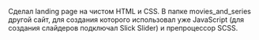 Сделал landing page на чистом HTML и CSS.
В папке movies_and_series другой сайт, для создания которого использовал уже JavaScript (для создания слайдеров подключал Slick Slider) и препроцессор SCSS.
